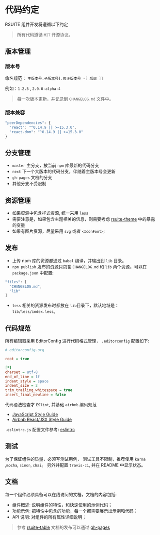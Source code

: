 # 代码约定

RSUITE 组件开发将遵循以下约定

> 所有代码遵循 `MIT` 开源协议。

## 版本管理

### 版本号
命名规范： `主版本号.子版本号[.修正版本号 -[ 后缀 ]]`

例如：`1.2.5` , `2.0.0-alpha-4`

> 每一次版本更新，并记录到 `CHANGELOG.md` 文件中。


### 版本兼容

```js
"peerDependencies": {
  "react": "^0.14.9 || >=15.3.0",
  "react-dom": "^0.14.9 || >=15.3.0"
}
```

## 分支管理
- `master` 主分支，放当前 `npm` 库最新的代码分支
- `next` 下一个大版本的代码分支，伴随着主版本号会更新
- `gh-pages` 文档的分支
- 其他分支不受限制

## 资源管理
- 如果资源中包含样式资源, 统一采用 `less`
- 需要注意是，如果包含主题相关的信息，则需要考虑 [rsuite-theme](https://github.com/rsuite/rsuite-theme/blob/master/src/less/variables.less) 中的暴露的变量
- 如果有图片资源，尽量采用 `svg` 或者 `<IconFont>`;



## 发布

- 上传 npm 库的资源都通过 `babel` 编译，并输出到 `lib` 目录。
- `npm publish` 发布的资源只包含 `CHANGELOG.md` 和 `lib` 两个资源，可以在 `package.json` 中配置:
```js
"files": [
  "CHANGELOG.md",
  "lib"
]
```
- `less` 相关的资源发布时都放在 `lib`目录下，默认地址是： `lib/less/index.less`。


## 代码规范

所有编辑器采用 EditorConfig 进行代码格式管理， `.editorconfig` 配置如下:

```ini
# editorconfig.org

root = true

[*]
charset = utf-8
end_of_line = lf
indent_style = space
indent_size = 2
trim_trailing_whitespace = true
insert_final_newline = false
```

代码语法检查才 `ESlint`, 并基础 `airbnb` 编码规范

- [JavaScript Style Guide](https://github.com/airbnb/javascript)
- [Airbnb React/JSX Style Guide](https://github.com/airbnb/javascript/tree/master/react)

`.eslintrc.js` 配置文件参考: [eslintrc](https://gist.github.com/simonguo/1d6c698d5c91c082e73f79f5bc978cae#file-eslintrc-js)





## 测试

为了保证组件的质量，必须写测试用例， 测试工具不限制，推荐使用 `karma` ,`mocha`, `sinon`, `chai`。
另外并配置 `travis-ci`, 并在 README 中显示状态。


## 文档

每一个组件必须具备可以在线访问的文档，文档的内容包括:

- 组件概述: 说明组件的特性，和快速使用的示例代码；
- 功能示例: 把特性中包含的功能，每一个都需要展示出示例和代码；
- API 说明: 对组件的所有属性详细说明；

> 参考 [rsuite-table](https://rsuitejs.com/rsuite-table)
> 文档的发布可以通过 [gh-pages](https://github.com/tschaub/gh-pages)





